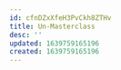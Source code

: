 ```yaml
---
id: cfnDZxXfeH3PvCkh8ZTHv
title: Un-Masterclass
desc: ''
updated: 1639759165196
created: 1639759165196
---
```


